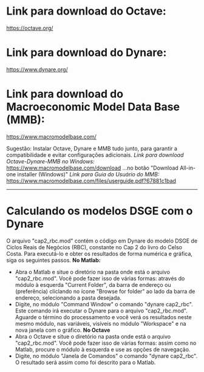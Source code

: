 # Link para download do Octave:
https://octave.org/
# Link para download do Dynare:
https://www.dynare.org/
# Link para download do Macroeconomic Model Data Base (MMB):
https://www.macromodelbase.com/

Sugestão: Instalar Octave, Dynare e MMB tudo junto, para garantir a compatibilidade e evitar configurações adicionais.
*Link para download Octave-Dynare-MMB no Windows:*
https://www.macromodelbase.com/download
...no botão "Download All-in-one installer (Windows)"
*Link para Guia do Usuário do MMB:*
https://www.macromodelbase.com/files/userguide.pdf?67881c1bad

----

# Calculando os modelos DSGE com o Dynare 
O arquivo "cap2_rbc.mod" contém o código em Dynare do modelo DSGE de Ciclos Reais de Negócios (RBC), constante no Cap 2 do livro do Celso Costa. Para executá-lo e obter os resultados de forma numérica e gráfica, siga os seguintes passos. 
**No Matlab:**
- Abra o Matlab e situe o diretório na pasta onde está o arquivo "cap2_rbc.mod". Você pode fazer isso de várias formas: através do módulo à esquerda "Current Folder", da barra de endereço ou (preferência) cliclando no ícone "Browse for folder" ao lado da barra de endereço, selecionando a pasta desejada.
- Digite, no módulo "Command Window" o comando "dynare cap2_rbc". Este comando irá executar o Dynare para o arquivo "cap2_rbc.mod". Aguarde o término do processamento e você verá os resultados neste mesmo módulo, nas variáveis, visíveis no módulo "Workspace" e na nova janela com o gráfico.
**No Octave**
- Abra o Octave e situe o diretório na pasta onde está o arquivo "cap2_rbc.mod". Você pode fazer isso de várias formas: assim como no Matlab, procure o módulo à esquerda e use as opções de navegação.
- Digite, no módulo "Janela de Comandos" o comando "dynare cap2_rbc". O resultado será assim como foi descrito para o Matlab.